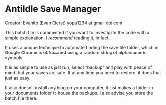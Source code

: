 # AntiIdle Save Manager
Creator: Evanito (Evan Gierst) yopu1234 at gmail dot com

This batch file is commented if you want to investigate the code with a simple explanation. I *recommend* reading it, in fact.

It uses a unique technique to automate finding the save file folder, which in Google Chrome is obfuscated using a random string of alphanumeric symbols.

It is as simple to use as just run, select “backup” and play with peace of mind that your saves are safe. 
If at any time you need to restore, it does that just as easy.

It also doesn’t install anything on your computer, it just makes a folder in your documents folder to house the backups. 
I also advise you store the batch file there.
